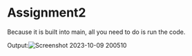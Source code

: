 # Assignment2

Because it is built into main, all you need to do is run the code.

Output:![Screenshot 2023-10-09 200510](https://github.com/JacksonWelker/Assignment2/assets/90873754/d909d31f-e8ab-410a-8db0-ca4442896aa8)
